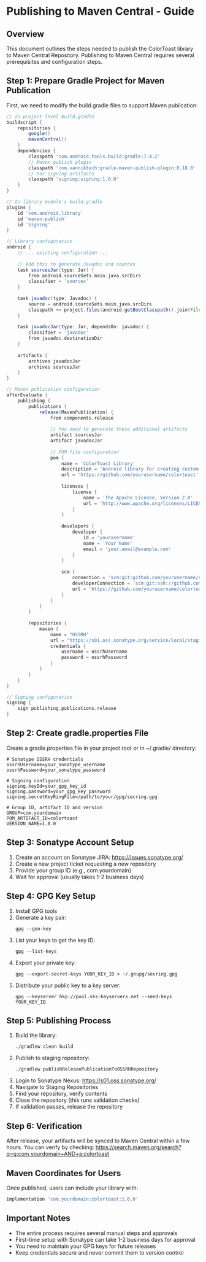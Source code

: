 # Publishing to Maven Central - Guide

## Overview
This document outlines the steps needed to publish the ColorToast library to Maven Central Repository. Publishing to Maven Central requires several prerequisites and configuration steps.

## Step 1: Prepare Gradle Project for Maven Publication

First, we need to modify the build.gradle files to support Maven publication:

```gradle
// In project-level build.gradle
buildscript {
    repositories {
        google()
        mavenCentral()
    }
    dependencies {
        classpath 'com.android.tools.build:gradle:7.4.2'
        // Maven publish plugin
        classpath 'com.vanniktech:gradle-maven-publish-plugin:0.18.0'
        // For signing artifacts
        classpath 'signing:signing:1.0.0'
    }
}

// In library module's build.gradle
plugins {
    id 'com.android.library'
    id 'maven-publish'
    id 'signing'
}

// Library configuration
android {
    // ... existing configuration ...
    
    // Add this to generate Javadoc and sources
    task sourcesJar(type: Jar) {
        from android.sourceSets.main.java.srcDirs
        classifier = 'sources'
    }
    
    task javadoc(type: Javadoc) {
        source = android.sourceSets.main.java.srcDirs
        classpath += project.files(android.getBootClasspath().join(File.pathSeparator))
    }
    
    task javadocJar(type: Jar, dependsOn: javadoc) {
        classifier = 'javadoc'
        from javadoc.destinationDir
    }
    
    artifacts {
        archives javadocJar
        archives sourcesJar
    }
}

// Maven publication configuration
afterEvaluate {
    publishing {
        publications {
            release(MavenPublication) {
                from components.release
                
                // You need to generate these additional artifacts
                artifact sourcesJar
                artifact javadocJar
                
                // POM file configuration
                pom {
                    name = 'ColorToast Library'
                    description = 'Android library for creating custom colored toast messages'
                    url = 'https://github.com/yourusername/colortoast'
                    
                    licenses {
                        license {
                            name = 'The Apache License, Version 2.0'
                            url = 'http://www.apache.org/licenses/LICENSE-2.0.txt'
                        }
                    }
                    
                    developers {
                        developer {
                            id = 'yourusername'
                            name = 'Your Name'
                            email = 'your.email@example.com'
                        }
                    }
                    
                    scm {
                        connection = 'scm:git:github.com/yourusername/colortoast.git'
                        developerConnection = 'scm:git:ssh://github.com/yourusername/colortoast.git'
                        url = 'https://github.com/yourusername/colortoast/tree/main'
                    }
                }
            }
        }
        
        repositories {
            maven {
                name = "OSSRH"
                url = "https://s01.oss.sonatype.org/service/local/staging/deploy/maven2/"
                credentials {
                    username = ossrhUsername
                    password = ossrhPassword
                }
            }
        }
    }
}

// Signing configuration
signing {
    sign publishing.publications.release
}
```

## Step 2: Create gradle.properties File

Create a gradle.properties file in your project root or in ~/.gradle/ directory:

```properties
# Sonatype OSSRH credentials
ossrhUsername=your_sonatype_username
ossrhPassword=your_sonatype_password

# Signing configuration
signing.keyId=your_gpg_key_id
signing.password=your_gpg_key_password
signing.secretKeyRingFile=/path/to/your/gpg/secring.gpg

# Group ID, artifact ID and version
GROUP=com.yourdomain
POM_ARTIFACT_ID=colortoast
VERSION_NAME=1.0.0
```

## Step 3: Sonatype Account Setup

1. Create an account on Sonatype JIRA: https://issues.sonatype.org/
2. Create a new project ticket requesting a new repository
3. Provide your group ID (e.g., com.yourdomain)
4. Wait for approval (usually takes 1-2 business days)

## Step 4: GPG Key Setup

1. Install GPG tools
2. Generate a key pair:
   ```
   gpg --gen-key
   ```
3. List your keys to get the key ID:
   ```
   gpg --list-keys
   ```
4. Export your private key:
   ```
   gpg --export-secret-keys YOUR_KEY_ID > ~/.gnupg/secring.gpg
   ```
5. Distribute your public key to a key server:
   ```
   gpg --keyserver hkp://pool.sks-keyservers.net --send-keys YOUR_KEY_ID
   ```

## Step 5: Publishing Process

1. Build the library:
   ```
   ./gradlew clean build
   ```
2. Publish to staging repository:
   ```
   ./gradlew publishReleasePublicationToOSSRHRepository
   ```
3. Login to Sonatype Nexus: https://s01.oss.sonatype.org/
4. Navigate to Staging Repositories
5. Find your repository, verify contents
6. Close the repository (this runs validation checks)
7. If validation passes, release the repository

## Step 6: Verification

After release, your artifacts will be synced to Maven Central within a few hours. You can verify by checking:
https://search.maven.org/search?q=g:com.yourdomain+AND+a:colortoast

## Maven Coordinates for Users

Once published, users can include your library with:

```gradle
implementation 'com.yourdomain:colortoast:1.0.0'
```

## Important Notes

- The entire process requires several manual steps and approvals
- First-time setup with Sonatype can take 1-2 business days for approval
- You need to maintain your GPG keys for future releases
- Keep credentials secure and never commit them to version control
